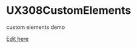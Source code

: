 # UX308CustomElements
custom elements demo

[Edit here](https://diy-pwa.dev/~/gh/abiegbeyemi/UX308CustomElements)
